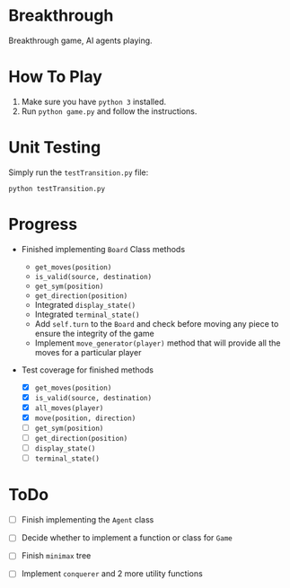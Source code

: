 # Breakthrough
Breakthrough game, AI agents playing.

# How To Play
 1. Make sure you have `python 3` installed.
 2. Run `python game.py` and follow the instructions.

# Unit Testing
Simply run the `testTransition.py` file:

```python testTransition.py```

# Progress
* Finished implementing `Board` Class methods

    * `get_moves(position)`
    * `is_valid(source, destination)`
    * `get_sym(position)`
    * `get_direction(position)`
    * Integrated `display_state()`
    * Integrated `terminal_state()`
    * Add `self.turn` to the `Board` and check before moving 
      any piece to ensure the integrity of the game
    * Implement `move_generator(player)` method that will provide
      all the moves for a particular player

* Test coverage for finished methods
    
    - [x] `get_moves(position)`
    - [x] `is_valid(source, destination)`
    - [x] `all_moves(player)`
    - [x] `move(position, direction)`
    - [ ] `get_sym(position)`
    - [ ] `get_direction(position)`
    - [ ] `display_state()`
    - [ ] `terminal_state()`

# ToDo 
- [ ] Finish implementing the `Agent` class
- [ ] Decide whether to implement a function or class for `Game`
- [ ] Finish `minimax` tree
- [ ] Implement `conquerer` and 2 more utility functions

